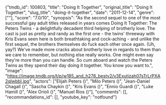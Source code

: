 {"tmdb_id": 100803, "title": "Doing It Together", "original_title": "Doing It Together", "slug_title": "doing-it-together", "date": "2011-12-14", "genre": [""], "score": "7.0/10", "synopsis": "As the second sequel to one of the most successful gay adult titles released in years comes Doing It Together: The Peters Twins - a delightfully decadent third helping of brotherly love. The cast is just as pretty and randy as the first one - the twins' threeway with Kris Evans seen here is both breathtaking and cock-aching - and unlike the first sequel, the brothers themselves do fuck each other once again. (Uh, yay?) We've made more cracks about brotherly love in regards to them than we care to remember, but nothing else really works. One might even say they're more than you can handle. So cum aboard and watch the Peters Twins as they spend their day doing it together. You know you want to.", "image": "https://image.tmdb.org/t/p/w185_and_h278_bestv2/v3Exutizah07sTrLrPXA2qlwbbI.jpg", "actors": ["Elijah Peters ()", "Milo Peters ()", "Jean-Daniel Chagall ()", "Sascha Chaykin ()", "Kris Evans ()", "Ennio Guardi ()", "Luke Hamill ()", "Alex Orioli ()", "Manuel Rios ()"], "comments": [], "recommandations_id": [], "youtube_key": "notfound"}
